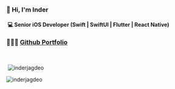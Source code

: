 ### 👋 Hi, I'm Inder
#### &nbsp;💻  Senior iOS Developer (Swift | SwiftUI | Flutter | React Native)

### 👨🏻‍💻 [Github Portfolio](https://github.com/InderJagdeo/iOS-Developer-Portfolio)

&nbsp;<p>&nbsp;<img align="center" src="https://github-readme-stats.vercel.app/api?username=inderjagdeo&show_icons=true&locale=en" alt="inderjagdeo" /></p>

<p><img align="center" src="https://github-readme-streak-stats.herokuapp.com/?user=inderjagdeo&" alt="inderjagdeo" /></p>

<!--

<p><img align="left" src="https://github-readme-stats.vercel.app/api/top-langs?username=inderjagdeo&show_icons=true&locale=en&layout=compact" alt="inderjagdeo" /></p>
**InderJagdeo/InderJagdeo** is a ✨ _special_ ✨ repository because its `README.md` (this file) appears on your GitHub profile.

Here are some ideas to get you started:

- 🔭 I’m currently working on ...
- 🌱 I’m currently learning ...
- 👯 I’m looking to collaborate on ...
- 🤔 I’m looking for help with ...
- 💬 Ask me about ...
- 📫 How to reach me: ...
- 😄 Pronouns: ...
- ⚡ Fun fact: ...
-->
